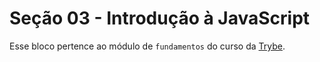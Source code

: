 # Seção 03 - Introdução à JavaScript

Esse bloco pertence ao módulo de `fundamentos` do curso da [Trybe](https://www.betrybe.com/).
